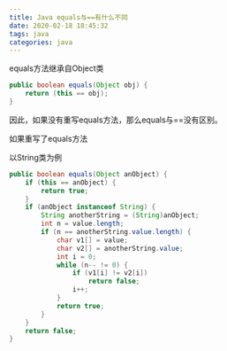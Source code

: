 ```yaml
---
title: Java equals与==有什么不同
date: 2020-02-18 18:45:32
tags: java
categories: java
---
```




equals方法继承自Object类

```java
public boolean equals(Object obj) {
    return (this == obj);
}
```

因此，如果没有重写equals方法，那么equals与==没有区别。

如果重写了equals方法

以String类为例

```java
public boolean equals(Object anObject) {
    if (this == anObject) {
        return true;
    }
    if (anObject instanceof String) {
        String anotherString = (String)anObject;
        int n = value.length;
        if (n == anotherString.value.length) {
            char v1[] = value;
            char v2[] = anotherString.value;
            int i = 0;
            while (n-- != 0) {
                if (v1[i] != v2[i])
                    return false;
                i++;
            }
            return true;
        }
    }
    return false;
}
```

